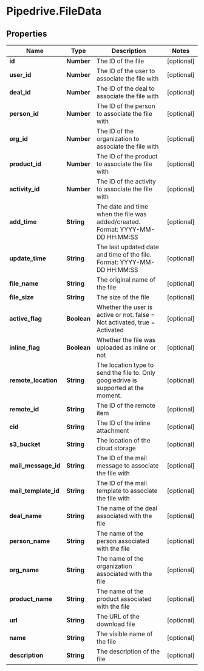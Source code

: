 # Pipedrive.FileData

## Properties

Name | Type | Description | Notes
------------ | ------------- | ------------- | -------------
**id** | **Number** | The ID of the file | [optional] 
**user_id** | **Number** | The ID of the user to associate the file with | [optional] 
**deal_id** | **Number** | The ID of the deal to associate the file with | [optional] 
**person_id** | **Number** | The ID of the person to associate the file with | [optional] 
**org_id** | **Number** | The ID of the organization to associate the file with | [optional] 
**product_id** | **Number** | The ID of the product to associate the file with | [optional] 
**activity_id** | **Number** | The ID of the activity to associate the file with | [optional] 
**add_time** | **String** | The date and time when the file was added/created. Format: YYYY-MM-DD HH:MM:SS | [optional] 
**update_time** | **String** | The last updated date and time of the file. Format: YYYY-MM-DD HH:MM:SS | [optional] 
**file_name** | **String** | The original name of the file | [optional] 
**file_size** | **String** | The size of the file | [optional] 
**active_flag** | **Boolean** | Whether the user is active or not. false &#x3D; Not activated, true &#x3D; Activated | [optional] 
**inline_flag** | **Boolean** | Whether the file was uploaded as inline or not | [optional] 
**remote_location** | **String** | The location type to send the file to. Only googledrive is supported at the moment. | [optional] 
**remote_id** | **String** | The ID of the remote item | [optional] 
**cid** | **String** | The ID of the inline attachment | [optional] 
**s3_bucket** | **String** | The location of the cloud storage | [optional] 
**mail_message_id** | **String** | The ID of the mail message to associate the file with | [optional] 
**mail_template_id** | **String** | The ID of the mail template to associate the file with | [optional] 
**deal_name** | **String** | The name of the deal associated with the file | [optional] 
**person_name** | **String** | The name of the person associated with the file | [optional] 
**org_name** | **String** | The name of the organization associated with the file | [optional] 
**product_name** | **String** | The name of the product associated with the file | [optional] 
**url** | **String** | The URL of the download file | [optional] 
**name** | **String** | The visible name of the file | [optional] 
**description** | **String** | The description of the file | [optional] 


